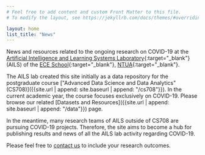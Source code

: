 ```yaml
---
# Feel free to add content and custom Front Matter to this file.
# To modify the layout, see https://jekyllrb.com/docs/themes/#overriding-theme-defaults

layout: home
list_title: "News"
---
```


News and resources related to the ongoing research on COVID-19 at the [Artificial Intelligence and Learning Systems Laboratory](https://www.ails.ece.ntua.gr/){:target="_blank"} (AILS) of the [ECE School](https://www.ece.ntua.gr/en){:target="_blank"}, [NTUA](https://www.ntua.gr/en/){:target="_blank"}. 

The AILS lab created this site initially as a data repository for the postgraduate course ["Advanced Data Science and Data Analytics" (CS708)]({{site.url | append: site.baseurl | append: "/cs708"}}). In the current academic year, the course focuses exclusively on COVID-19. Please browse our related [Datasets and Resources]({{site.url | append: site.baseurl | append: "/data"}}) page.

In the meantime, many research teams of AILS outside of CS708 are pursuing COVID-19 projects. Therefore, the site aims to become a hub for publishing results and news of all the AILS lab activity regarding COVID-19.

Please feel free to [contact us](mailto:covid19@ails.ece.ntua.gr) to include your research outcomes.